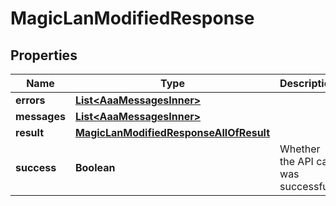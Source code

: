 

# MagicLanModifiedResponse


## Properties

| Name | Type | Description | Notes |
|------------ | ------------- | ------------- | -------------|
|**errors** | [**List&lt;AaaMessagesInner&gt;**](AaaMessagesInner.md) |  |  |
|**messages** | [**List&lt;AaaMessagesInner&gt;**](AaaMessagesInner.md) |  |  |
|**result** | [**MagicLanModifiedResponseAllOfResult**](MagicLanModifiedResponseAllOfResult.md) |  |  |
|**success** | **Boolean** | Whether the API call was successful |  |



